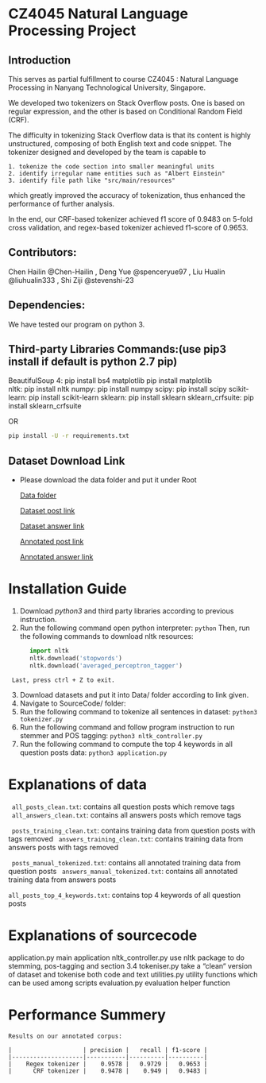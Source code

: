 # CZ4045 Natural Language Processing Project

## Introduction

This serves as partial fulfillment to course CZ4045 : Natural Language Processing in Nanyang Technological University, Singapore.

We developed two tokenizers on Stack Overflow posts. One is based on regular expression, and the other is based on Conditional Random Field (CRF).

The difficulty in tokenizing Stack Overflow data is that its content is highly unstructured, composing of both English text and code snippet. The tokenizer designed and developed by the team is capable to

    1. tokenize the code section into smaller meaningful units
    2. identify irregular name entities such as "Albert Einstein"
    3. identify file path like "src/main/resources"

which greatly improved the accuracy of tokenization, thus enhanced the performance of further analysis.

In the end, our CRF-based tokenizer achieved f1 score of 0.9483 on 5-fold cross validation, and regex-based tokenizer achieved f1-score of 0.9653.

## Contributors:

  Chen Hailin @Chen-Hailin , Deng Yue @spenceryue97 , Liu Hualin @liuhualin333 , Shi Ziji @stevenshi-23

## Dependencies:
 We have tested our program on python 3.


## Third-party Libraries Commands:(use pip3 install if default is python 2.7 pip)

  BeautifulSoup 4:  pip install bs4
  matplotlib        pip install matplotlib   
  nltk:             pip install nltk
  numpy:            pip install numpy
  scipy:            pip install scipy
  scikit-learn:     pip install scikit-learn 
  sklearn:          pip install sklearn
  sklearn_crfsuite: pip install sklearn_crfsuite 

  OR
  ```bash
  pip install -U -r requirements.txt
  ```

  
## Dataset Download Link
- Please download the data folder and put it under Root
  
  [Data folder](https://drive.google.com/open?id=1Na1gK7uqZkhbiwmi1DWThBBmUhrkzNwH)

  [Dataset post link](https://drive.google.com/open?id=190DqYXS8wDPmAB2UM20vHSOKUiRN0fNW)

  [Dataset answer link](https://drive.google.com/open?id=1CcssLW8sSC-KE_sAflbXk93d6ZbxpYGj)

  [Annotated post link](https://drive.google.com/open?id=0B1rcXBqgX69sbGZpUTZobk5hcDQ)

  [Annotated answer link](https://drive.google.com/open?id=0B1rcXBqgX69sbTB3SFVaVXItWFE)

# Installation Guide

  1. Download *python3* and third party libraries according to previous instruction.
  2. Run the following command open python interpreter:
     ``` python ```
     Then, run the following commands to download nltk resources:
  ```python
        import nltk
        nltk.download('stopwords')
        nltk.download('averaged_perceptron_tagger')   
  ```
     Last, press ctrl + Z to exit.
  3. Download datasets and put it into Data/ folder according to link given.
  4. Navigate to SourceCode/ folder:
  5. Run the following command to tokenize all sentences in dataset:
        ``` python3 tokenizer.py ```
  6. Run the following command and follow program instruction to run stemmer and POS tagging:
        ``` python3 nltk_controller.py ```
  7. Run the following command to compute the top 4 keywords in all question posts data:
        ``` python3 application.py ```

# Explanations of data
  
  ` all_posts_clean.txt`:            contains all question posts which remove tags        
  ` all_answers_clean.txt`:          contains all answers posts which remove tags
  
  ` posts_training_clean.txt`:             contains training data from question posts with tags removed
  ` answers_training_clean.txt`:           contains training data from answers posts with tags removed
  
  ` posts_manual_tokenized.txt`:    contains all annotated training data from question posts
  ` answers_manual_tokenized.txt`: contains all annotated training data from answers posts
  
  ` all_posts_top_4_keywords.txt `:   contains top 4 keywords of all question posts

# Explanations of sourcecode
  
  application.py                  main application
  nltk_controller.py              use nltk package to do stemming, pos-tagging and section
                                  3.4
  tokeniser.py                    take a “clean“ version of dataset and tokenise both code
                                  and text
  utilities.py                    utility functions which can be used among scripts
  evaluation.py                   evaluation helper function

# Performance Summery
    Results on our annotated corpus:
    
    |                    | precision |   recall | f1-score |
    |--------------------|-----------|----------|----------|
    |    Regex tokenizer |    0.9578 |   0.9729 |   0.9653 |
    |      CRF tokenizer |    0.9478 |    0.949 |   0.9483 |
